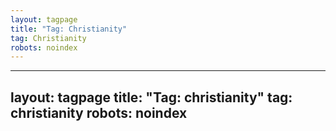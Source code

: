 ```yaml
---
layout: tagpage
title: "Tag: Christianity"
tag: Christianity
robots: noindex
---
```

---
layout: tagpage
title: "Tag: christianity"
tag: christianity
robots: noindex
---
